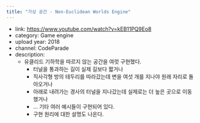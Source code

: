 ```yaml
---
title: "가상 공간 - Non-Euclidean Worlds Engine"
---
```


- link: <https://www.youtube.com/watch?v=kEB11PQ9Eo8>  
- category: Game engine
- upload year: 2018
- channel: CodeParade
- description:
    - 유클리드 기하학을 따르지 않는 공간을 여럿 구현했다.
        - 터널을 통과하는 길이 실제 길보다 짧거나
        - 직사각형 방의 테두리를 따라갔는데 변을 여섯 개를 지나야 원래 자리로 돌아오거나
        - 아래로 내려가는 경사의 터널을 지나갔는데 실제로는 더 높은 곳으로 이동했거나
        - ... 기타 여러 예시들이 구현되어 있다.
        - 구현 원리에 대한 설명도 나온다.
